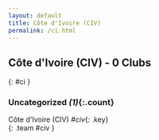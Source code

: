 ```yaml
---
layout: default
title: Côte d'Ivoire (CIV)
permalink: /ci.html
---
```



## Côte d'Ivoire (CIV) - 0 Clubs
{: #ci }









### Uncategorized _(1)_{:.count}


Côte d'Ivoire  (CIV)  _#civ_{: .key} <br>
{: .team #civ }


 
